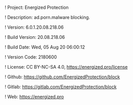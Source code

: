 ! Project: Energized Protection

! Description: ad.porn.malware blocking.

! Version: 6.0.1.20.08.218.06

! Build Version: 20.08.218.06

! Build Date: Wed, 05 Aug 20 06:00:12

! Version Code: 2180600

! License: CC BY-NC-SA 4.0, https://energized.pro/license

! Github: https://github.com/EnergizedProtection/block

! Gitlab: https://gitlab.com/EnergizedProtection/block


! Web: https://energized.pro
